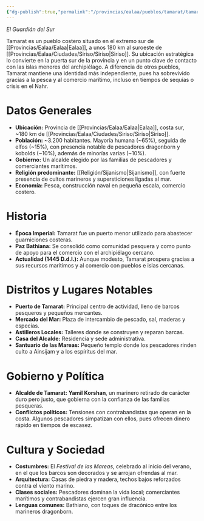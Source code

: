 ```yaml
---
{"dg-publish":true,"permalink":"/provincias/ealaa/pueblos/tamarat/tamarat/"}
---
```


_El Guardián del Sur_

Tamarat es un pueblo costero situado en el extremo sur de [[Provincias/Ealaa/Ealaa\|Ealaa]], a unos 180 km al suroeste de [[Provincias/Ealaa/Ciudades/Siriso/Siriso\|Siriso]]. Su ubicación estratégica lo convierte en la puerta sur de la provincia y en un punto clave de contacto con las islas menores del archipiélago. A diferencia de otros pueblos, Tamarat mantiene una identidad más independiente, pues ha sobrevivido gracias a la pesca y al comercio marítimo, incluso en tiempos de sequías o crisis en el Nahr.

# Datos Generales

- **Ubicación:** Provincia de [[Provincias/Ealaa/Ealaa\|Ealaa]], costa sur, ~180 km de [[Provincias/Ealaa/Ciudades/Siriso/Siriso\|Siriso]].
- **Población:** ~3.200 habitantes. Mayoría humana (~65%), seguida de elfos (~15%), con presencia notable de pescadores dragonborn y kobolds (~10%), además de minorías varias (~10%).
- **Gobierno:** Un alcalde elegido por las familias de pescadores y comerciantes marítimos.
- **Religión predominante:** [[Religión/Sijanismo\|Sijanismo]], con fuerte presencia de cultos marineros y supersticiones ligadas al mar.
- **Economía:** Pesca, construcción naval en pequeña escala, comercio costero.

# Historia
- **Época Imperial:** Tamarat fue un puerto menor utilizado para abastecer guarniciones costeras.
- **Paz Bathiana:** Se consolidó como comunidad pesquera y como punto de apoyo para el comercio con el archipiélago cercano.
- **Actualidad (1445 D.d.I.):** Aunque modesto, Tamarat prospera gracias a sus recursos marítimos y al comercio con pueblos e islas cercanas.

# Distritos y Lugares Notables
- **Puerto de Tamarat:** Principal centro de actividad, lleno de barcos pesqueros y pequeños mercantes.
- **Mercado del Mar:** Plaza de intercambio de pescado, sal, maderas y especias.
- **Astilleros Locales:** Talleres donde se construyen y reparan barcas.
- **Casa del Alcalde:** Residencia y sede administrativa.
- **Santuario de las Mareas:** Pequeño templo donde los pescadores rinden culto a Ainsijam y a los espíritus del mar.

# Gobierno y Política
- **Alcalde de Tamarat:** **Yamil Korshan**, un marinero retirado de carácter duro pero justo, que gobierna con la confianza de las familias pesqueras.
- **Conflictos políticos:** Tensiones con contrabandistas que operan en la costa. Algunos pescadores simpatizan con ellos, pues ofrecen dinero rápido en tiempos de escasez.

# Cultura y Sociedad
- **Costumbres:** El _Festival de las Mareas_, celebrado al inicio del verano, en el que los barcos son decorados y se arrojan ofrendas al mar.
- **Arquitectura:** Casas de piedra y madera, techos bajos reforzados contra el viento marino.
- **Clases sociales:** Pescadores dominan la vida local; comerciantes marítimos y contrabandistas ejercen gran influencia.
- **Lenguas comunes:** Bathiano, con toques de dracónico entre los marineros dragonborn.